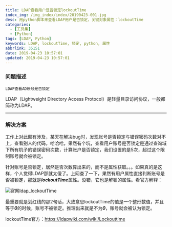 ```yaml
---
title: LDAP查看用户是否锁定lockoutTime
index_img: /img_index/index/20190423-001.jpg
desc: 用python脚本来查看LDAP用户是否锁定，关键对象属性：lockoutTime
categories:
  - [工具集]
  - [Python]
tags: [LDAP, Python]
keywords: LDAP, lockoutTime, 锁定, python, 属性
abbrlink: 35151
date: 2019-04-23 10:57:01
updated: 2019-04-23 10:57:01
---
```


### 问题描述

    LDAP查看AD账号是否锁定

LDAP（Lightweight Directory Access Protocol）是轻量目录访问协议，一般都简称为LDAP。

<!--more-->
<hr />

### 解决方案

工作上对此颇有涉及，某天在解决bug时，发现账号是否锁定与错误密码次数对不上，查看别人的代码，哈哈哈，果然有个坑，查看用户账号是否锁定是通过查询域下所有机子的错误密码次数，计算账户是否锁定，我们设置的是5次，超过这个限制账号就会被锁定。

针对账号是否锁定，居然是否次数算出来的，而不是属性获取。。。如果真的是这样，个人觉得LDAP那就太傻了。上网查了一下，果然有用户属性直接判断账号是否被锁定，那就是***lockoutTime***属性。没错，它也是解锁的属性。看官方解释：

![官网ldap_lockoutTime](ldap_lockoutTime.png)

最重要就是划红线的那2句话，大致意思lockoutTime的值是一个整形数值，并且等于***0***的时候，账号不被锁定。推理出来就是不为***0***，账号就会被认为锁定。

lockoutTime官方：https://ldapwiki.com/wiki/Lockouttime
